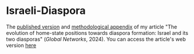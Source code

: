 # Israeli-Diaspora
The [published version](https://github.com/jonathan-grossman/Israeli-Diaspora/blob/main/Grossman%202024%20-%20The%20evolution%20of%20home-state%20positions%20towards%20diaspora%20formation.pdf) and [methodological appendix](https://github.com/jonathan-grossman/Israeli-Diaspora/blob/main/Grossman%202024%20-%20Appendix%20for%20The%20evolution%20of%20home-state%20positions%20towards%20diaspora%20formation.pdf) of my article "The evolution of home-state positions towards diaspora formation: Israel and its two diasporas" (_Global Networks_, 2024). You can access the article's web version [here]([url(https://onlinelibrary.wiley.com/doi/10.1111/glob.12481)https://onlinelibrary.wiley.com/doi/10.1111/glob.12481)
